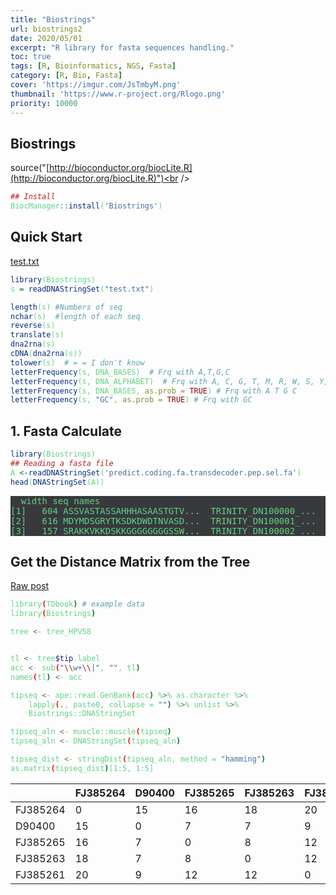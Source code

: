 ```yaml
---
title: "Biostrings"
url: biostrings2
date: 2020/05/01
excerpt: "R library for fasta sequences handling."
toc: true
tags: [R, Bioinformatics, NGS, Fasta]
category: [R, Bio, Fasta]
cover: 'https://imgur.com/JsTmbyM.png'
thumbnail: 'https://www.r-project.org/Rlogo.png'
priority: 10000
---
```


## Biostrings

source("[http://bioconductor.org/biocLite.R](http://bioconductor.org/biocLite.R)")<br />
```r
## Install
BiocManager::install('Biostrings')
```
## Quick Start
[test.txt](https://www.yuque.com/attachments/yuque/0/2020/txt/691897/1579800839293-b28e0f1a-1088-4c56-ba2a-1a910f827db0.txt?_lake_card=%7B%22uid%22%3A%221579800839229-0%22%2C%22src%22%3A%22https%3A%2F%2Fwww.yuque.com%2Fattachments%2Fyuque%2F0%2F2020%2Ftxt%2F691897%2F1579800839293-b28e0f1a-1088-4c56-ba2a-1a910f827db0.txt%22%2C%22name%22%3A%22test.txt%22%2C%22size%22%3A6581%2C%22type%22%3A%22text%2Fplain%22%2C%22ext%22%3A%22txt%22%2C%22progress%22%3A%7B%22percent%22%3A99%7D%2C%22status%22%3A%22done%22%2C%22percent%22%3A0%2C%22id%22%3A%22umG5T%22%2C%22card%22%3A%22file%22%7D)
```r
library(Biostrings)
s = readDNAStringSet("test.txt")

length(s) #Numbers of seq
nchar(s)  #length of each seq
reverse(s)
translate(s)
dna2rna(s)
cDNA(dna2rna(s))
tolower(s)  # = = I don't know
letterFrequency(s, DNA_BASES)  # Frq with A,T,G,C
letterFrequency(s, DNA_ALPHABET)  # Frq with A, C, G, T, M, R, W, S, Y, K, V, H, D, B, N, -, +, .
letterFrequency(s, DNA_BASES, as.prob = TRUE) # Frq with A T G C
letterFrequency(s, "GC", as.prob = TRUE) # Frq with GC
```

## 1. Fasta Calculate

```r
library(Biostrings)
## Reading a fasta file
A <-readDNAStringSet('predict.coding.fa.transdecoder.pep.sel.fa')
head(DNAStringSet(A))
```

<pre>
  width seq names               
[1]   604 ASSVASTASSAHHHASAASTGTV...  TRINITY_DN100000_...
[2]   616 MDYMDSGRYTKSDKDWDTNVASD...  TRINITY_DN100001_...
[3]   157 SRAKKVKKDSKKGGGGGGGGSSW...  TRINITY_DN100002_...
</pre>


## Get the Distance Matrix from the Tree

[Raw post](https://yulab-smu.top/treedata-book/chapter13.html?q=distance%20matrix)

```bash
library(TDbook) # example data
library(Biostrings)

tree <- tree_HPV58


tl <- tree$tip.label
acc <- sub("\\w+\\|", "", tl)
names(tl) <- acc

tipseq <- ape::read.GenBank(acc) %>% as.character %>% 
    lapply(., paste0, collapse = "") %>% unlist %>% 
    Biostrings::DNAStringSet

tipseq_aln <- muscle::muscle(tipseq)
tipseq_aln <- DNAStringSet(tipseq_aln)

tipseq_dist <- stringDist(tipseq_aln, method = "hamming")
as.matrix(tipseq_dist)[1:5, 1:5]
```

|           | FJ385264 | D90400 | FJ385265 | FJ385263 | FJ385261 |
|-----------|----------|--------|----------|----------|----------|
| FJ385264  |        0 |     15 |       16 |       18 |       20 |
| D90400    |       15 |      0 |        7 |        7 |        9 |
| FJ385265  |       16 |      7 |        0 |        8 |       12 |
| FJ385263  |       18 |      7 |        8 |        0 |       12 |
| FJ385261  |       20 |      9 |       12 |       12 |        0 |




























<style>
pre {
  background-color:#38393d;
  color: #5fd381;
}
</style>